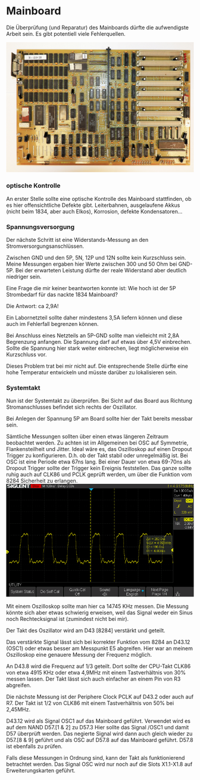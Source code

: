 # Mainboard

Die Überprüfung (und Reparatur) des Mainboards dürfte die aufwendigste Arbeit sein.
Es gibt potentiell viele Fehlerquellen.

![Mainboard EC1834](../img/ec1834-board1.jpg)

### optische Kontrolle
An erster Stelle sollte eine optische Kontrolle des Mainboard stattfinden, ob es hier offensichtliche Defekte gibt.
Leiterbahnen, ausgelaufene Akkus (nicht beim 1834, aber auch Elkos), Korrosion, defekte Kondensatoren...

### Spannungsversorgung
Der nächste Schritt ist eine Widerstands-Messung an den Stromversorgungsanschlüssen.

Zwischen GND und den 5P, 5N, 12P und 12N sollte kein Kurzschluss sein.
Meine Messungen ergaben hier Werte zwischen 300 und 50 Ohm bei GND-5P. Bei der erwarteten Leistung dürfte der reale Widerstand aber deutlich niedriger sein.

Eine Frage die mir keiner beantworten konnte ist: Wie hoch ist der 5P Strombedarf für das nackte 1834 Mainboard?

Die Antwort: ca 2,9A!

Ein Labornetzteil sollte daher mindestens 3,5A liefern können und diese auch im Fehlerfall begrenzen können.

Bei Anschluss eines Netzteils an 5P-GND sollte man vielleicht mit 2,8A Begrenzung anfangen. Die Spannung darf auf etwas über 4,5V einbrechen. Sollte die Spannung hier stark weiter einbrechen, liegt möglicherweise ein Kurzschluss vor.

Dieses Problem trat bei mir nicht auf. Die entsprechende Stelle dürfte eine hohe Temperatur entwickeln und müsste darüber zu lokalisieren sein.

### Systemtakt
Nun ist der Systemtakt zu überprüfen.
Bei Sicht auf das Board aus Richtung Stromanschlusses befindet sich rechts der Oszillator.

Bei Anlegen der Spannung 5P am Board sollte hier der Takt bereits messbar sein.

Sämtliche Messungen sollten über einen etwas längeren Zeitraum beobachtet werden.
Zu achten ist im Allgemeinen bei OSC auf Symmetrie, Flankensteilheit und Jitter.
Ideal wäre es, das Oszilloskop auf einen Dropout Trigger zu konfigurieren. D.h. ob der Takt stabil oder unregelmäßig ist.
Bei OSC ist eine Periode etwa 67ns lang. Bei einer Dauer von etwa 69-70ns als Dropout Trigger sollte der Trigger kein Ereignis feststellen.
Das ganze sollte ruhig auch auf CLK86 und PCLK geprüft werden, um über die Funktion vom 8284 Sicherheit zu erlangen.
![Signal CLK86](../img/sig-CLK86.png)

Mit einem Oszilloskop sollte man hier ca 14745 KHz messen.
Die Messung könnte sich aber etwas schwierig erweisen, weil das Signal weder ein Sinus noch Rechtecksignal ist (zumindest nicht bei mir).

Der Takt des Oszillator wird am D43 [8284] verstärkt und geteilt.

Das verstärkte Signal lässt sich bei korrekter Funktion vom 8284 an D43.12 (OSC1) oder etwas besser am Messpunkt E5 abgreifen.
Hier war an meinem Oszilloskop eine genauere Messung der Frequenz möglich.

An D43.8 wird die Frequenz auf 1/3 geteilt. Dort sollte der CPU-Takt CLK86 von etwa 4915 KHz oder etwa 4,9MHz mit einem Tastverhältnis von 30% messen lassen.
Der Takt lässt sich auch einfacher an einem Pin von R3 abgreifen.

Die nächste Messung ist der Periphere Clock PCLK auf D43.2 oder auch auf R7.
Der Takt ist 1/2 von CLK86 mit einem Tastverhältnis von 50% bei 2,45MHz.

D43.12 wird als Signal OSC1 auf das Mainboard geführt. Verwendet wird es auf dem NAND D57.[1 & 2] zu D57.3
Hier sollte das Signal /OSC1 und damit D57 überprüft werden. Das negierte Signal wird dann auch gleich wieder zu D57.[8 & 9] geführt und als OSC auf D57.8 auf das Mainboard geführt.
D57.8 ist ebenfalls zu prüfen.

Falls diese Messungen in Ordnung sind, kann der Takt als funktionierend betrachtet werden.
Das Signal OSC wird nur noch auf die Slots X1.1-X1.8 auf Erweiterungskarten geführt.
